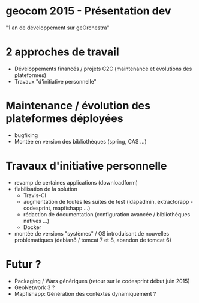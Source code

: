 geocom 2015 - Présentation dev
=================================

"1 an de développement sur geOrchestra"

2 approches de travail
=========================

* Développements financés / projets C2C (maintenance et évolutions des plateformes)
* Travaux "d'initiative personnelle"

Maintenance / évolution des plateformes déployées
=====================================================

* bugfixing
* Montée en version des bibliothèques (spring, CAS ...)

Travaux d'initiative personnelle
===================================

* revamp de certaines applications (downloadform)
* fiabilisation de la solution
  * Travis-CI
  * augmentation de toutes les suites de test (ldapadmin, extractorapp - codesprint, mapfishapp ...)
  * rédaction de documentation (configuration avancée / bibliothèques natives ...)
  * Docker
* montée de versions "systèmes" / OS introduisant de nouvelles problématiques  (debian8 / tomcat 7 et 8, abandon de tomcat 6)

Futur ?
=========

* Packaging / Wars génériques (retour sur le codesprint début juin 2015)
* GeoNetwork 3 ?
* Mapfishapp: Génération des contextes dynamiquement ?
